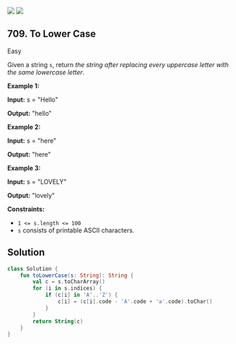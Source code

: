 [![](https://img.shields.io/github/stars/javadev/LeetCode-in-Kotlin?label=Stars&style=flat-square)](https://github.com/javadev/LeetCode-in-Kotlin)
[![](https://img.shields.io/github/forks/javadev/LeetCode-in-Kotlin?label=Fork%20me%20on%20GitHub%20&style=flat-square)](https://github.com/javadev/LeetCode-in-Kotlin/fork)

## 709\. To Lower Case

Easy

Given a string `s`, return _the string after replacing every uppercase letter with the same lowercase letter_.

**Example 1:**

**Input:** s = "Hello"

**Output:** "hello"

**Example 2:**

**Input:** s = "here"

**Output:** "here"

**Example 3:**

**Input:** s = "LOVELY"

**Output:** "lovely"

**Constraints:**

*   `1 <= s.length <= 100`
*   `s` consists of printable ASCII characters.

## Solution

```kotlin
class Solution {
    fun toLowerCase(s: String): String {
        val c = s.toCharArray()
        for (i in s.indices) {
            if (c[i] in 'A'..'Z') {
                c[i] = (c[i].code - 'A'.code + 'a'.code).toChar()
            }
        }
        return String(c)
    }
}
```